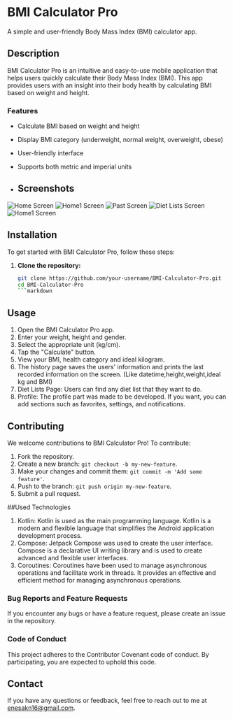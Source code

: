 # BMI Calculator Pro
A simple and user-friendly Body Mass Index (BMI) calculator app.
## Description
BMI Calculator Pro is an intuitive and easy-to-use mobile application that helps users quickly calculate their Body Mass Index (BMI). This app provides users with an insight into their body health by calculating BMI based on weight and height.

### Features
- Calculate BMI based on weight and height
- Display BMI category (underweight, normal weight, overweight, obese)
- User-friendly interface
- Supports both metric and imperial units

- ## Screenshots
![Home Screen](rateus.jpeg)
![Home1 Screen](homescreen.jpeg)
![Past Screen](pastscreen.jpeg)
![Diet Lists Screen](dietlists.jpeg)
![Home1 Screen](profilescreen.jpeg)

## Installation
To get started with BMI Calculator Pro, follow these steps:

1. **Clone the repository:**
   ```sh
   git clone https://github.com/your-username/BMI-Calculator-Pro.git
   cd BMI-Calculator-Pro
   ```markdown
## Usage
1. Open the BMI Calculator Pro app.
2. Enter your weight, height and gender.
3. Select the appropriate unit (kg/cm).
4. Tap the "Calculate" button.
5. View your BMI, health category and ideal kilogram.
6. The history page saves the users' information and prints the last recorded information on the screen. (Like datetime,height,weight,ideal kg and BMI)
7. Diet Lists Page: Users can find any diet list that they want to do.
8. Profile: The profile part was made to be developed. If you want, you can add sections such as favorites, settings, and notifications.

## Contributing
We welcome contributions to BMI Calculator Pro! To contribute:

1. Fork the repository.
2. Create a new branch: `git checkout -b my-new-feature`.
3. Make your changes and commit them: `git commit -m 'Add some feature'`.
4. Push to the branch: `git push origin my-new-feature`.
5. Submit a pull request.

##Used Technologies
1. Kotlin: Kotlin is used as the main programming language. Kotlin is a modern and flexible language that simplifies the Android application development process.
2. Compose: Jetpack Compose was used to create the user interface. Compose is a declarative UI writing library and is used to create advanced and flexible user interfaces.
3. Coroutines: Coroutines have been used to manage asynchronous operations and facilitate work in threads. It provides an effective and efficient method for managing asynchronous operations.

### Bug Reports and Feature Requests
If you encounter any bugs or have a feature request, please create an issue in the repository.

### Code of Conduct
This project adheres to the Contributor Covenant code of conduct. By participating, you are expected to uphold this code.

## Contact
If you have any questions or feedback, feel free to reach out to me at enesakn16@gmail.com.
